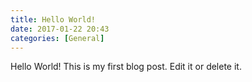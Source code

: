 ```yaml
---
title: Hello World!
date: 2017-01-22 20:43
categories: [General]
---
```


Hello World! This is my first blog post. Edit it or delete it.
